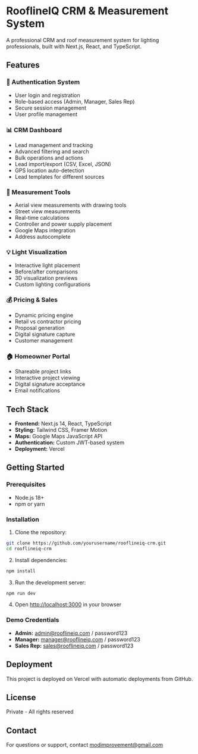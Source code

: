 # RooflineIQ CRM & Measurement System

A professional CRM and roof measurement system for lighting professionals, built with Next.js, React, and TypeScript.

## Features

### 🔐 Authentication System
- User login and registration
- Role-based access (Admin, Manager, Sales Rep)
- Secure session management
- User profile management

### 📊 CRM Dashboard
- Lead management and tracking
- Advanced filtering and search
- Bulk operations and actions
- Lead import/export (CSV, Excel, JSON)
- GPS location auto-detection
- Lead templates for different sources

### 📏 Measurement Tools
- Aerial view measurements with drawing tools
- Street view measurements
- Real-time calculations
- Controller and power supply placement
- Google Maps integration
- Address autocomplete

### 💡 Light Visualization
- Interactive light placement
- Before/after comparisons
- 3D visualization previews
- Custom lighting configurations

### 💰 Pricing & Sales
- Dynamic pricing engine
- Retail vs contractor pricing
- Proposal generation
- Digital signature capture
- Customer management

### 🏠 Homeowner Portal
- Shareable project links
- Interactive project viewing
- Digital signature acceptance
- Email notifications

## Tech Stack

- **Frontend:** Next.js 14, React, TypeScript
- **Styling:** Tailwind CSS, Framer Motion
- **Maps:** Google Maps JavaScript API
- **Authentication:** Custom JWT-based system
- **Deployment:** Vercel

## Getting Started

### Prerequisites
- Node.js 18+ 
- npm or yarn

### Installation

1. Clone the repository:
```bash
git clone https://github.com/yourusername/rooflineiq-crm.git
cd rooflineiq-crm
```

2. Install dependencies:
```bash
npm install
```

3. Run the development server:
```bash
npm run dev
```

4. Open [http://localhost:3000](http://localhost:3000) in your browser

### Demo Credentials

- **Admin:** admin@rooflineiq.com / password123
- **Manager:** manager@rooflineiq.com / password123
- **Sales Rep:** sales@rooflineiq.com / password123

## Deployment

This project is deployed on Vercel with automatic deployments from GitHub.

## License

Private - All rights reserved

## Contact

For questions or support, contact modimprovement@gmail.com